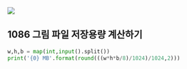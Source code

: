 ![](C:\Users\sky\AppData\Roaming\Typora\typora-user-images\image-20200426173328833.png)

## 1086  그림 파일 저장용량 계산하기

```python
w,h,b = map(int,input().split())
print('{0} MB'.format(round(((w*h*b/8)/1024)/1024,2)))
```

